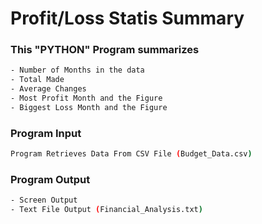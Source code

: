 # Profit/Loss Statis Summary

### This "PYTHON" Program summarizes
```bash
- Number of Months in the data
- Total Made
- Average Changes
- Most Profit Month and the Figure
- Biggest Loss Month and the Figure
```

### Program Input
```bash
Program Retrieves Data From CSV File (Budget_Data.csv)
```

### Program Output
```bash
- Screen Output
- Text File Output (Financial_Analysis.txt)
```
